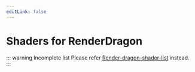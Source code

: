 ```yaml
---
editLink: false
---
```

# Shaders for RenderDragon

<script setup>
import { data as shaders } from './data/rd.data.ts'
</script>

::: warning Incomplete list
Please refer [Render-dragon-shader-list](https://github.com/DominoKorean/Render-dragon-shader-list) instead.
:::

<ShaderList :shaders="shaders"/>